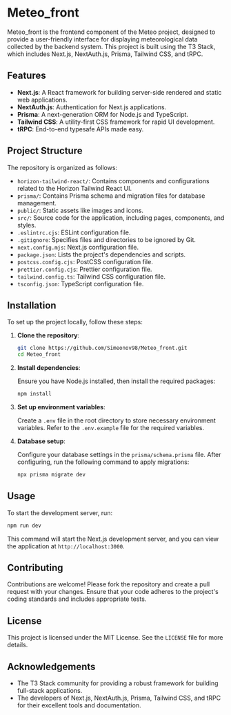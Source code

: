 # Meteo_front

Meteo_front is the frontend component of the Meteo project, designed to provide a user-friendly interface for displaying meteorological data collected by the backend system. This project is built using the T3 Stack, which includes Next.js, NextAuth.js, Prisma, Tailwind CSS, and tRPC.

## Features

- **Next.js**: A React framework for building server-side rendered and static web applications.
- **NextAuth.js**: Authentication for Next.js applications.
- **Prisma**: A next-generation ORM for Node.js and TypeScript.
- **Tailwind CSS**: A utility-first CSS framework for rapid UI development.
- **tRPC**: End-to-end typesafe APIs made easy.

## Project Structure

The repository is organized as follows:

- `horizon-tailwind-react/`: Contains components and configurations related to the Horizon Tailwind React UI.
- `prisma/`: Contains Prisma schema and migration files for database management.
- `public/`: Static assets like images and icons.
- `src/`: Source code for the application, including pages, components, and styles.
- `.eslintrc.cjs`: ESLint configuration file.
- `.gitignore`: Specifies files and directories to be ignored by Git.
- `next.config.mjs`: Next.js configuration file.
- `package.json`: Lists the project's dependencies and scripts.
- `postcss.config.cjs`: PostCSS configuration file.
- `prettier.config.cjs`: Prettier configuration file.
- `tailwind.config.ts`: Tailwind CSS configuration file.
- `tsconfig.json`: TypeScript configuration file.

## Installation

To set up the project locally, follow these steps:

1. **Clone the repository**:

   ```bash
   git clone https://github.com/Simeonov98/Meteo_front.git
   cd Meteo_front
   ```

2. **Install dependencies**:

   Ensure you have Node.js installed, then install the required packages:

   ```bash
   npm install
   ```

3. **Set up environment variables**:

   Create a `.env` file in the root directory to store necessary environment variables. Refer to the `.env.example` file for the required variables.

4. **Database setup**:

   Configure your database settings in the `prisma/schema.prisma` file. After configuring, run the following command to apply migrations:

   ```bash
   npx prisma migrate dev
   ```

## Usage

To start the development server, run:

```bash
npm run dev
```

This command will start the Next.js development server, and you can view the application at `http://localhost:3000`.

## Contributing

Contributions are welcome! Please fork the repository and create a pull request with your changes. Ensure that your code adheres to the project's coding standards and includes appropriate tests.

## License

This project is licensed under the MIT License. See the `LICENSE` file for more details.

## Acknowledgements

- The T3 Stack community for providing a robust framework for building full-stack applications.
- The developers of Next.js, NextAuth.js, Prisma, Tailwind CSS, and tRPC for their excellent tools and documentation.
